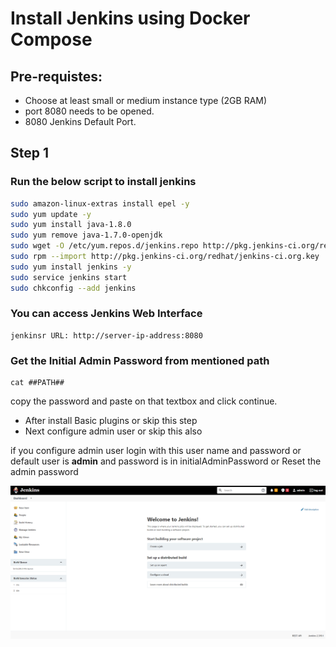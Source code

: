 # Install Jenkins using Docker Compose

## Pre-requistes:

* Choose at least small or medium instance type (2GB RAM)
* port 8080 needs to be opened.
* 8080 Jenkins Default Port.

## Step 1

### Run the below script to install jenkins
```sh
sudo amazon-linux-extras install epel -y 
sudo yum update -y
sudo yum install java-1.8.0
sudo yum remove java-1.7.0-openjdk
sudo wget -O /etc/yum.repos.d/jenkins.repo http://pkg.jenkins-ci.org/redhat/jenkins.repo
sudo rpm --import http://pkg.jenkins-ci.org/redhat/jenkins-ci.org.key
sudo yum install jenkins -y
sudo service jenkins start
sudo chkconfig --add jenkins
```

### You can access Jenkins Web Interface

```
jenkinsr URL: http://server-ip-address:8080
```

### Get the Initial Admin Password from mentioned path
```
cat ##PATH##
```

copy the password and paste on that textbox and click continue.

* After install Basic plugins or skip this step
* Next configure admin user or skip this also

if you configure admin user login with this user name and password or default user is **admin** and password is in initialAdminPassword or Reset the admin password

![jenkins](images/4.png)
